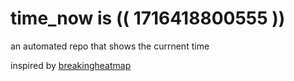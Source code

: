 # time_now is (( 1716418800555 ))

an automated repo that shows the currnent time

inspired by [breakingheatmap](https://github.com/breakingheatmap/breakingheatmap)